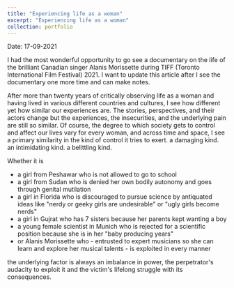```yaml
---
title: "Experiencing life as a woman"
excerpt: "Experiencing life as a woman"
collection: portfolio
---
```


Date: 17-09-2021

I had the most wonderful opportunity to go see a documentary on the life of the brilliant Canadian singer Alanis Morissette during TIFF (Toronto International Film Festival) 2021. I want to update this article after I see the documentary one more time and can make notes. 

After more than twenty years of critically observing life as a woman and having lived in various different countries and cultures, I see how different yet how similar our experiences are. The stories, perspectives, and their actors change but the experiences, the insecurities, and the underlying pain are still so similar. Of course, the degree to which society gets to control and affect our lives vary for every woman, and across time and space, I see a primary similarity in the kind of control it tries to exert. a damaging kind. an intimidating kind. a belittling kind. 

Whether it is
* a girl from Peshawar who is not allowed to go to school
* a girl from Sudan who is denied her own bodily autonomy and goes through genital mutilation
* a girl in Florida who is discouraged to pursue science by antiquated ideas like "nerdy or geeky girls are undesirable" or "ugly girls become nerds"
* a girl in Gujrat who has 7 sisters because her parents kept wanting a boy
* a young female scientist in Munich who is rejected for a scientific position because she is in her "baby producing years"
* or Alanis Morissette who - entrusted to expert musicians so she can learn and explore her musical talents - is exploited in every manner

the underlying factor is always an imbalance in power, the perpetrator's audacity to exploit it and the victim's lifelong struggle with its consequences. 
